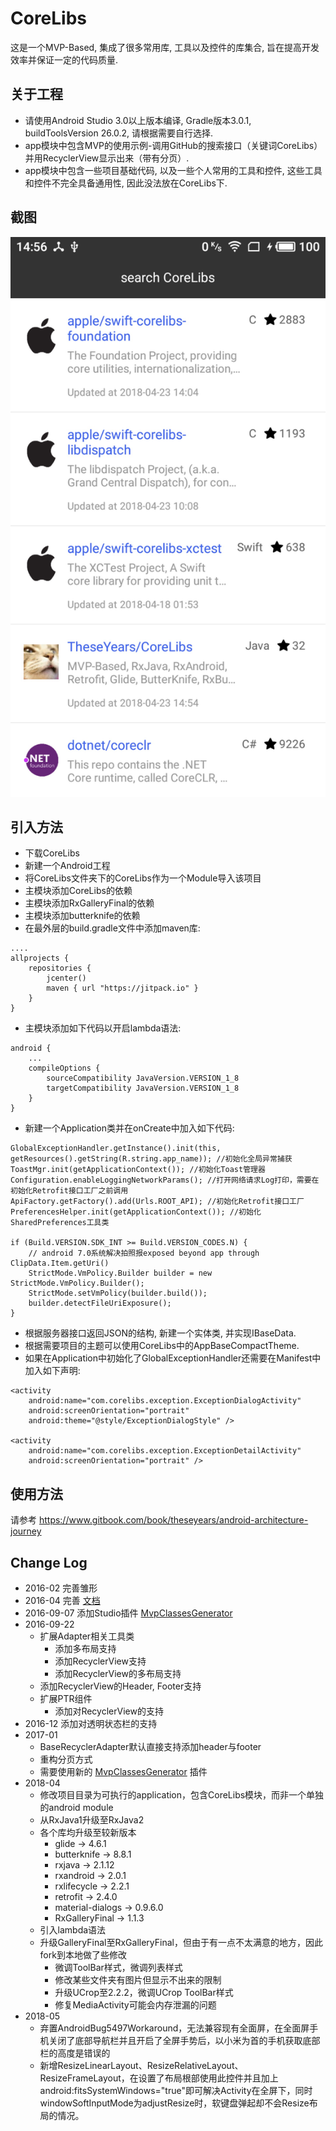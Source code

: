 # CoreLibs

这是一个MVP-Based, 集成了很多常用库, 工具以及控件的库集合, 旨在提高开发效率并保证一定的代码质量.

## 关于工程

* 请使用Android Studio 3.0以上版本编译, Gradle版本3.0.1, buildToolsVersion 26.0.2, 请根据需要自行选择.
* app模块中包含MVP的使用示例-调用GitHub的搜索接口（关键词CoreLibs）并用RecyclerView显示出来（带有分页）.
* app模块中包含一些项目基础代码, 以及一些个人常用的工具和控件, 这些工具和控件不完全具备通用性, 因此没法放在CoreLibs下.

## 截图

![screen shot](https://raw.githubusercontent.com/TheseYears/CoreLibs/master/screen.jpg)

## 引入方法

* 下载CoreLibs
* 新建一个Android工程
* 将CoreLibs文件夹下的CoreLibs作为一个Module导入该项目
* 主模块添加CoreLibs的依赖
* 主模块添加RxGalleryFinal的依赖
* 主模块添加butterknife的依赖
* 在最外层的build.gradle文件中添加maven库:

````
....
allprojects {
    repositories {
        jcenter()
        maven { url "https://jitpack.io" }
    }
}

````
* 主模块添加如下代码以开启lambda语法:
````
android {
    ...
    compileOptions {
        sourceCompatibility JavaVersion.VERSION_1_8
        targetCompatibility JavaVersion.VERSION_1_8
    }
}
````

* 新建一个Application类并在onCreate中加入如下代码:

````
GlobalExceptionHandler.getInstance().init(this, getResources().getString(R.string.app_name)); //初始化全局异常捕获
ToastMgr.init(getApplicationContext()); //初始化Toast管理器
Configuration.enableLoggingNetworkParams(); //打开网络请求Log打印，需要在初始化Retrofit接口工厂之前调用
ApiFactory.getFactory().add(Urls.ROOT_API); //初始化Retrofit接口工厂
PreferencesHelper.init(getApplicationContext()); //初始化SharedPreferences工具类

if (Build.VERSION.SDK_INT >= Build.VERSION_CODES.N) {
    // android 7.0系统解决拍照报exposed beyond app through ClipData.Item.getUri()
    StrictMode.VmPolicy.Builder builder = new StrictMode.VmPolicy.Builder();
    StrictMode.setVmPolicy(builder.build());
    builder.detectFileUriExposure();
}
````
* 根据服务器接口返回JSON的结构, 新建一个实体类, 并实现IBaseData.
* 根据需要项目的主题可以使用CoreLibs中的AppBaseCompactTheme.
* 如果在Application中初始化了GlobalExceptionHandler还需要在Manifest中加入如下声明:

````
<activity
    android:name="com.corelibs.exception.ExceptionDialogActivity"
    android:screenOrientation="portrait"
    android:theme="@style/ExceptionDialogStyle" />

<activity
    android:name="com.corelibs.exception.ExceptionDetailActivity"
    android:screenOrientation="portrait" />
````

## 使用方法

请参考 https://www.gitbook.com/book/theseyears/android-architecture-journey

## Change Log

* 2016-02 完善雏形
* 2016-04 完善 [文档](https://www.gitbook.com/book/theseyears/android-architecture-journey)
* 2016-09-07 添加Studio插件 [MvpClassesGenerator](https://github.com/TheseYears/MvpClassesGenerator)
* 2016-09-22 
    * 扩展Adapter相关工具类 <BR/>
        * 添加多布局支持
        * 添加RecyclerView支持
        * 添加RecyclerView的多布局支持
    * 添加RecyclerView的Header, Footer支持
    * 扩展PTR组件 <BR/>
        * 添加对RecyclerView的支持
* 2016-12 添加对透明状态栏的支持
* 2017-01 
    * BaseRecyclerAdapter默认直接支持添加header与footer <BR/>
    * 重构分页方式
    * 需要使用新的 [MvpClassesGenerator](https://github.com/TheseYears/MvpClassesGenerator/blob/master/MvpClassesGenerator.jar) 插件
* 2018-04 
    * 修改项目目录为可执行的application，包含CoreLibs模块，而非一个单独的android module
    * 从RxJava1升级至RxJava2
    * 各个库均升级至较新版本
        * glide -> 4.6.1
        * butterknife -> 8.8.1
        * rxjava -> 2.1.12
        * rxandroid -> 2.0.1
        * rxlifecycle -> 2.2.1
        * retrofit -> 2.4.0
        * material-dialogs -> 0.9.6.0
        * RxGalleryFinal -> 1.1.3
    * 引入lambda语法
    * 升级GalleryFinal至RxGalleryFinal，但由于有一点不太满意的地方，因此fork到本地做了些修改
        * 微调ToolBar样式，微调列表样式
        * 修改某些文件夹有图片但显示不出来的限制
        * 升级UCrop至2.2.2，微调UCrop ToolBar样式
        * 修复MediaActivity可能会内存泄漏的问题
* 2018-05
    * 弃置AndroidBug5497Workaround，无法兼容现有全面屏，在全面屏手机关闭了底部导航栏并且开启了全屏手势后，以小米为首的手机获取底部栏的高度是错误的
    * 新增ResizeLinearLayout、ResizeRelativeLayout、ResizeFrameLayout，在设置了布局根部使用此控件并且加上android:fitsSystemWindows="true"即可解决Activity在全屏下，同时windowSoftInputMode为adjustResize时，软键盘弹起却不会Resize布局的情况。
